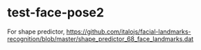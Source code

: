 # test-face-pose2

For shape predictor, https://github.com/italojs/facial-landmarks-recognition/blob/master/shape_predictor_68_face_landmarks.dat
